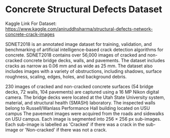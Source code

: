 # Concrete Structural Defects Dataset

Kaggle Link  For Dataset: https://www.kaggle.com/aniruddhsharma/structural-defects-network-concrete-crack-images 

SDNET2018 is an annotated image dataset for training, validation, and benchmarking of artificial intelligence-based crack detection algorithms for concrete. SDNET2018 contains over 56,000 images of cracked and non-cracked concrete bridge decks, walls, and pavements. The dataset includes cracks as narrow as 0.06 mm and as wide as 25 mm. The dataset also includes images with a variety of obstructions, including shadows, surface roughness, scaling, edges, holes, and background debris.

230 images of cracked and non-cracked concrete surfaces (54 bridge decks, 72 walls, 104 pavements) are captured using a 16 MP Nikon digital camera. The bridge decks were located at the Utah State University system, material, and structural health (SMASH) laboratory. The inspected walls belong to Russell/Wanlass Performance Hall building located on USU campus The pavement images were acquired from the roads and sidewalks on USU campus. Each image is segmented into 256 × 256 px sub-images. Each sub-image is labelled as 'Cracked' if there was a crack in the sub-image or 'Non-cracked' if there was not a crack.





